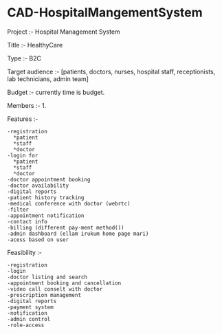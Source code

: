 # CAD-HospitalMangementSystem
Project :- Hospital Management System

Title :- HealthyCare

Type :- B2C

Target audience :- [patients, doctors, nurses, hospital staff, receptionists, lab technicians, admin team]

Budget :- currently time is budget.

Members :- 1.

Features :-

	-registration
	  *patient
	  *staff
	  *doctor
	-login for 
	  *patient
	  *staff
	  *doctor
	-doctor appointment booking
	-doctor availability
	-digital reports
	-patient history tracking
	-medical conference with doctor (webrtc)
	-filter 
	-appointment notification
	-contact info
	-billing (different pay-ment method())
	-admin dashboard (ellam irukum home page mari)
	-acess based on user
Feasibility :-

	-registration
	-login
	-doctor listing and search
	-appointment booking and cancellation
	-video call conselt with doctor
	-prescription management
	-digital reports
	-payment system
	-notification
	-admin control 
	-role-access
